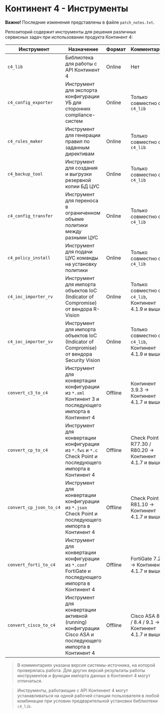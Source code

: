 # Континент 4 - Инструменты

**Важно!** Последние изменения представлены в файле `patch_notes.txt`.

Репозиторий содержит инструменты для решения различных сервисных задач при использовании продукта Континент 4:

| Инструмент              | Назначение                                                                                                  | Формат  | Комментарий                                               |
|-------------------------|-------------------------------------------------------------------------------------------------------------|---------|-----------------------------------------------------------|
| `c4_lib`                | Библиотека для работы с API Континент 4                                                                     | Online  | Нет                                                       |
| `c4_config_exporter`    | Инструмент для экспорта конфигурации УБ для сторонних compliance-систем                                     | Online  | Только совместно с `c4_lib`                               |
| `c4_rules_maker`        | Инструмент для генерации правил по заданным директивам                                                      | Online  | Только совместно с `c4_lib`                               |
| `c4_backup_tool`        | Инструмент для создания и выгрузки резервной копии БД ЦУС                                                   | Online  | Только совместно с `c4_lib`                               |
| `c4_config_transfer`    | Инструмент для переноса в ограниченном объеме политики между разными ЦУС                                    | Online  | Только совместно с `c4_lib`                               |
| `c4_policy_install`     | Инструмент для подачи ЦУС команды на установку политики                                                     | Online  | Только совместно с `c4_lib`                               |
| `c4_ioc_importer_rv`    | Инструмент для импорта объектов IoC (Indicator of Compromise) от вендора R-Vision                           | Online  | Только совместно с `c4_lib`, Континент 4.1.9 и выше       |
| `c4_ioc_importer_sv`    | Инструмент для импорта объектов IoC (Indicator of Compromise) от вендора Security Vision                    | Online  | Только совместно с `c4_lib`, Континент 4.1.9 и выше       |
| `convert_с3_to_c4`      | Инструмент для конвертации конфигурации из `*.xml` Континент 3 и последующего импорта в Континент 4         | Offline | Континент 3.9.3 &rarr; Континент 4.1.7 и выше             |
| `convert_cp_to_c4`      | Инструмент для конвертации конфигурации из `*.fws` и `*.c` Check Point и последующего импорта в Континент 4 | Offline | Check Point R77.30 / R80.20 &rarr; Континент 4.1.7 и выше |
| `convert_cp_json_to_c4` | Инструмент для конвертации конфигурации из `*.json` Check Point и последующего импорта в Континент 4        | Offline | Check Point R81.10 &rarr; Континент 4.1.7 и выше          |
| `convert_forti_to_c4`   | Инструмент для конвертации конфигурации из `*.conf` FortiGate и последующего импорта в Континент 4          | Offline | FortiGate 7.2.0 &rarr; Континент 4.1.7 и выше             |
| `convert_cisco_to_c4`   | Инструмент для конвертации активной (running) конфигурации Cisco ASA и последующего импорта в Континент 4   | Offline | Cisco ASA 8.3 / 8.4 / 9.1 &rarr; Континент 4.1.7 и выше         |

> В комментариях указана версия системы-источника, на которой проверялась работа. Для других версий результаты работы инструментов и функции импорта данных в Континент 4 могут отличаться.

> Инструменты, работающие с API Континент 4 могут устанавливаться на одной рабочей станции пользователя в любой комбинации при условии предварительной установки библиотеки `c4_lib`.
